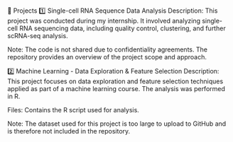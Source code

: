
📌 Projects
1️⃣ Single-cell RNA Sequence Data Analysis
Description: This project was conducted during my internship. It involved analyzing single-cell RNA sequencing data, including quality control, clustering, and further scRNA-seq analysis.

Note: The code is not shared due to confidentiality agreements. The repository provides an overview of the project scope and approach.

2️⃣ Machine Learning - Data Exploration & Feature Selection
Description: This project focuses on data exploration and feature selection techniques applied as part of a machine learning course. The analysis was performed in R.

Files: Contains the R script used for analysis.

Note: The dataset used for this project is too large to upload to GitHub and is therefore not included in the repository.

